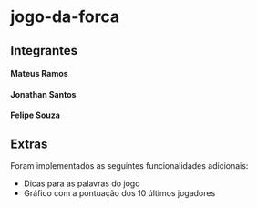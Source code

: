 # jogo-da-forca
## Integrantes
#### Mateus Ramos
#### Jonathan Santos
#### Felipe Souza

## Extras
Foram implementados as seguintes funcionalidades adicionais:
- Dicas para as palavras do jogo
- Gráfico com a pontuação dos 10 últimos jogadores
